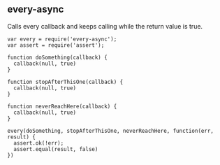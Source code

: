 ## every-async

Calls every callback and keeps calling while the return value is true.

```
var every = require('every-async');
var assert = require('assert');

function doSomething(callback) {
  callback(null, true)
}

function stopAfterThisOne(callback) {
  callback(null, true)
}

function neverReachHere(callback) {
  callback(null, true)
}

every(doSomething, stopAfterThisOne, neverReachHere, function(err, result) {
  assert.ok(!err);
  assert.equal(result, false)
})

```
